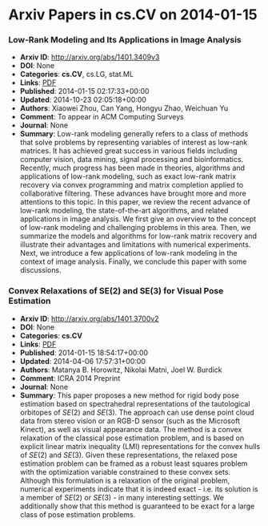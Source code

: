 # Arxiv Papers in cs.CV on 2014-01-15
### Low-Rank Modeling and Its Applications in Image Analysis
- **Arxiv ID**: http://arxiv.org/abs/1401.3409v3
- **DOI**: None
- **Categories**: **cs.CV**, cs.LG, stat.ML
- **Links**: [PDF](http://arxiv.org/pdf/1401.3409v3)
- **Published**: 2014-01-15 02:17:33+00:00
- **Updated**: 2014-10-23 02:05:18+00:00
- **Authors**: Xiaowei Zhou, Can Yang, Hongyu Zhao, Weichuan Yu
- **Comment**: To appear in ACM Computing Surveys
- **Journal**: None
- **Summary**: Low-rank modeling generally refers to a class of methods that solve problems by representing variables of interest as low-rank matrices. It has achieved great success in various fields including computer vision, data mining, signal processing and bioinformatics. Recently, much progress has been made in theories, algorithms and applications of low-rank modeling, such as exact low-rank matrix recovery via convex programming and matrix completion applied to collaborative filtering. These advances have brought more and more attentions to this topic. In this paper, we review the recent advance of low-rank modeling, the state-of-the-art algorithms, and related applications in image analysis. We first give an overview to the concept of low-rank modeling and challenging problems in this area. Then, we summarize the models and algorithms for low-rank matrix recovery and illustrate their advantages and limitations with numerical experiments. Next, we introduce a few applications of low-rank modeling in the context of image analysis. Finally, we conclude this paper with some discussions.



### Convex Relaxations of SE(2) and SE(3) for Visual Pose Estimation
- **Arxiv ID**: http://arxiv.org/abs/1401.3700v2
- **DOI**: None
- **Categories**: **cs.CV**
- **Links**: [PDF](http://arxiv.org/pdf/1401.3700v2)
- **Published**: 2014-01-15 18:54:17+00:00
- **Updated**: 2014-04-06 17:57:31+00:00
- **Authors**: Matanya B. Horowitz, Nikolai Matni, Joel W. Burdick
- **Comment**: ICRA 2014 Preprint
- **Journal**: None
- **Summary**: This paper proposes a new method for rigid body pose estimation based on spectrahedral representations of the tautological orbitopes of $SE(2)$ and $SE(3)$. The approach can use dense point cloud data from stereo vision or an RGB-D sensor (such as the Microsoft Kinect), as well as visual appearance data. The method is a convex relaxation of the classical pose estimation problem, and is based on explicit linear matrix inequality (LMI) representations for the convex hulls of $SE(2)$ and $SE(3)$. Given these representations, the relaxed pose estimation problem can be framed as a robust least squares problem with the optimization variable constrained to these convex sets. Although this formulation is a relaxation of the original problem, numerical experiments indicate that it is indeed exact - i.e. its solution is a member of $SE(2)$ or $SE(3)$ - in many interesting settings. We additionally show that this method is guaranteed to be exact for a large class of pose estimation problems.



